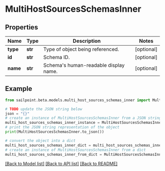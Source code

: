 # MultiHostSourcesSchemasInner


## Properties

Name | Type | Description | Notes
------------ | ------------- | ------------- | -------------
**type** | **str** | Type of object being referenced. | [optional] 
**id** | **str** | Schema ID. | [optional] 
**name** | **str** | Schema&#39;s human-readable display name. | [optional] 

## Example

```python
from sailpoint.beta.models.multi_host_sources_schemas_inner import MultiHostSourcesSchemasInner

# TODO update the JSON string below
json = "{}"
# create an instance of MultiHostSourcesSchemasInner from a JSON string
multi_host_sources_schemas_inner_instance = MultiHostSourcesSchemasInner.from_json(json)
# print the JSON string representation of the object
print(MultiHostSourcesSchemasInner.to_json())

# convert the object into a dict
multi_host_sources_schemas_inner_dict = multi_host_sources_schemas_inner_instance.to_dict()
# create an instance of MultiHostSourcesSchemasInner from a dict
multi_host_sources_schemas_inner_from_dict = MultiHostSourcesSchemasInner.from_dict(multi_host_sources_schemas_inner_dict)
```
[[Back to Model list]](../README.md#documentation-for-models) [[Back to API list]](../README.md#documentation-for-api-endpoints) [[Back to README]](../README.md)


